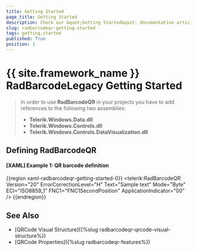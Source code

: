 ```yaml
---
title: Getting Started
page_title: Getting Started
description: Check our &quot;Getting Started&quot; documentation article for the RadBarcode {{ site.framework_name }} control.
slug: radbarcodeqr-getting-started
tags: getting,started
published: True
position: 1
---
```


# {{ site.framework_name }} RadBarcodeLegacy Getting Started

>In order to use __RadBarcodeQR__ in your projects you have to add references to the following two assemblies:
>	- __Telerik.Windows.Data.dll__ 
>	- __Telerik.Windows.Controls.dll__ 
>	- __Telerik.Windows.Controls.DataVisualization.dll__

## Defining RadBarcodeQR

#### __[XAML] Example 1: QR barcode definition__  
{{region xaml-radbarcodeqr-getting-started-0}}
	<telerik:RadBarcodeQR Version="20" ErrorCorrectionLevel="H" Text="Sample text" 
						  Mode="Byte" ECI="ISO8859_1" FNC1="FNC1SecondPosition" 
						  ApplicationIndicator="00" />
{{endregion}}

## See Also
* [QRCode Visual Structure]({%slug radbarcodeqr-qrcode-visual-structure%})
* [QRCode Properties]({%slug radbarcodeqr-features%})